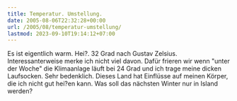 ```yaml
---
title: Temperatur. Umstellung.
date: 2005-08-06T22:32:28+00:00
url: /2005/08/temperatur-umstellung/
lastmod: 2023-09-10T19:14:12+07:00
---
```

Es ist eigentlich warm. Hei?. 32 Grad nach Gustav Zelsius. Interessanterweise merke ich nicht viel davon. Dafür frieren wir wenn "unter der Woche" die Klimaanlage läuft bei 24 Grad und ich trage meine dicken Laufsocken. Sehr bedenklich. Dieses Land hat Einflüsse auf meinen Körper, die ich nicht gut hei?en kann. Was soll das nächsten Winter nur in Island werden?
